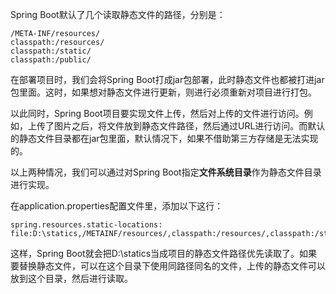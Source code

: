 Spring Boot默认了几个读取静态文件的路径，分别是：

```
/META-INF/resources/
classpath:/resources/
classpath:/static/
classpath:/public/
```

在部署项目时，我们会将Spring Boot打成jar包部署，此时静态文件也都被打进jar包里面。这时，如果想对静态文件进行更新，则进行必须重新对项目进行打包。

以此同时，Spring Boot项目要实现文件上传，然后对上传的文件进行访问。例如，上传了图片之后，将文件放到静态文件路径，然后通过URL进行访问。而默认的静态文件目录都在jar包里面，默认情况下，如果不借助第三方存储是无法实现的。

以上两种情况，我们可以通过对Spring Boot指定**文件系统目录**作为静态文件目录进行实现。

在application.properties配置文件里，添加以下这行：

```
spring.resources.static-locations: file:D:\statics,/METAINF/resources/,classpath:/resources/,classpath:/static/,classpath:/public/
```

这样，Spring Boot就会把D:\statics当成项目的静态文件路径优先读取了。如果要替换静态文件，可以在这个目录下使用同路径同名的文件，上传的静态文件可以放到这个目录，然后进行读取。
